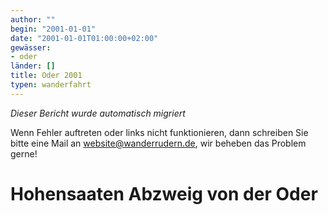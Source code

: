 ```yaml
---
author: ""
begin: "2001-01-01"
date: "2001-01-01T01:00:00+02:00"
gewässer:
- oder
länder: []
title: Oder 2001
typen: wanderfahrt
---
```



*Dieser Bericht wurde automatisch migriert*

Wenn Fehler auftreten oder links nicht funktionieren, dann schreiben Sie bitte eine Mail an website@wanderrudern.de, wir beheben das Problem gerne!



# Hohensaaten Abzweig von der Oder



